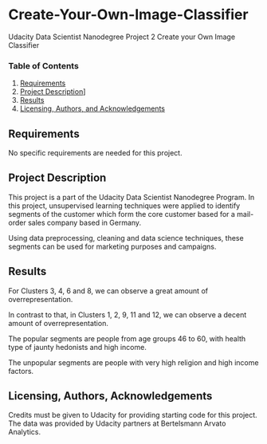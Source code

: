 # Create-Your-Own-Image-Classifier

Udacity Data Scientist Nanodegree Project 2 Create your Own Image Classifier

### Table of Contents

1. [Requirements](#requirements)
2. [Project Description](#motivation)]
3. [Results](#results)
4. [Licensing, Authors, and Acknowledgements](#licensing)

## Requirements <a name="requirements"></a>

No specific requirements are needed for this project. 

## Project Description<a name="motivation"></a>

This project is a part of the Udacity Data Scientist Nanodegree Program. In this project, unsupervised learning techniques were applied to identify segments of the customer which form the core customer based for a mail-order sales company based in Germany.

Using data preprocessing, cleaning and data science techniques, these segments can be used for marketing purposes and campaigns.


## Results<a name="results"></a>

For Clusters 3, 4, 6 and 8, we can observe a great amount of overrepresentation.

In contrast to that, in Clusters 1, 2, 9, 11 and 12, we can observe a decent amount of overrepresentation.

The popular segments are people from age groups 46 to 60, with health type of jaunty hedonists and high income.

The unpopular segments are people with very high religion and high income factors.

## Licensing, Authors, Acknowledgements<a name="licensing"></a>

Credits must be given to Udacity for providing starting code for this project. The data was provided by Udacity partners at Bertelsmann Arvato Analytics.
